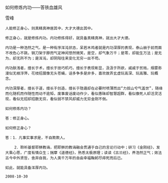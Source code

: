 如何修炼内功——答铁血雄风

雪峰


    人能修正身心，则真精真神居其中，大才大德出其中。

    修正身心，就是修炼内功。内功修炼得好，就具备真精真神，就出大才大德。

    内功是一种浩然之气，是一种有序浑沌状态，呆若木鸡者就是内功深厚的表现，泰山崩于前而面不改色心不跳，钢刀架于脖而气定神闲悠然微笑，是空，却气象万千；是零，却能生万法；是无为，却无所不为；是浑沌，却阴阳往来变化无穷一丝不苟。

    内功肤浅者，擅长于术，擅长于技巧机巧，擅长于表现彰显，汲汲于所欲，戚戚于贫贱，烟雾弥漫似无根浮萍，花枝招展像无头苍蝇，话多争多是非多，喜欢故弄玄虚玩高深、玩高雅、玩概念。

    内功深厚者，擅长于道，擅长于创造，擅长于隐遁却在必要时喷薄而出“力拔山兮气盖世”，随缘而化随机而作随性而动不逾矩，废事废话废动作少，看似愚昧却智慧超群，看似像死人却活灵活现，看似无招却招数无穷，看似弱不禁风却威力无穷金刚不倒。

    如何修炼内功？

    答：修正身心。

    如何修正身心？

    答：1．凡事实事求是，不自欺欺人。

        2．聆听基督耶稣教诲，把耶稣的教诲融会贯通于自己的言论行动中；研习《金刚经》，发大乘心愿，广度有情众生；揣摩《道德经》，熟悉太极原理；读读《古兰经》，养浩然正气；效法古今中外贤哲，舍弃自我，为人类千万年的自由幸福鞠躬尽瘁死而后已。

    如此，就能具备浑厚内功。

    2008-10-30



